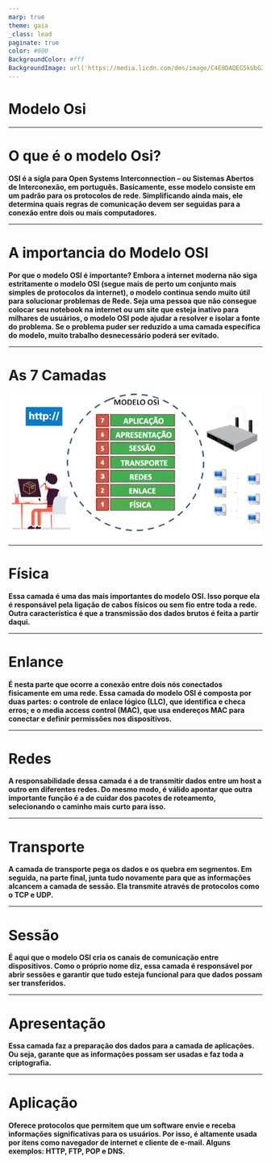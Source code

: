 ```yaml
---
marp: true
theme: gaia
_class: lead
paginate: true
color: #000
BackgroundColor: #fff
BackgroundImage: url('https://media.licdn.com/dms/image/C4E0DAQEG5kUbG3kzQw/learning-public-crop_288_512/0/1567117705208?e=2147483647&v=beta&t=aj4p8bK0oDlZwEqvaS5Xc2y4mA8vdzJLY95OSCwYzJs')
---
```


# Modelo Osi

---

# O que é o modelo Osi? 


**OSI é a sigla para Open Systems Interconnection – ou Sistemas Abertos de Interconexão, em português. Basicamente, esse modelo consiste em um padrão para os protocolos de rede. Simplificando ainda mais, ele determina quais regras de comunicação devem ser seguidas para a conexão entre dois ou mais computadores.**

---
# A importancia do Modelo OSI
**Por que o modelo OSI é importante? Embora a internet moderna não siga estritamente o modelo OSI (segue mais de perto um conjunto mais simples de protocolos da internet), o modelo continua sendo muito útil para solucionar problemas de Rede. Seja uma pessoa que não consegue colocar seu notebook na internet ou um site que esteja inativo para milhares de usuários, o modelo OSI pode ajudar a resolver e isolar a fonte do problema. Se o problema puder ser reduzido a uma camada específica do modelo, muito trabalho desnecessário poderá ser evitado.**

---

# As 7 Camadas

![bg right](image.png)

---

# Física


**Essa camada é uma das mais importantes do modelo OSI. Isso porque ela é responsável pela ligação de cabos físicos ou sem fio entre toda a rede. Outra característica é que a transmissão dos dados brutos é feita a partir daqui.**

---

# Enlance

**É nesta parte que ocorre a conexão entre dois nós conectados fisicamente em uma rede. Essa camada do modelo OSI é composta por duas partes: o controle de enlace lógico (LLC), que identifica e checa erros; e o media access control (MAC), que usa endereços MAC para conectar e definir permissões nos dispositivos.**

---

# Redes

**A responsabilidade dessa camada é a de transmitir dados entre um host a outro em diferentes redes. Do mesmo modo, é válido apontar que outra importante função é a de cuidar dos pacotes de roteamento, selecionando o caminho mais curto para isso.**

---

# Transporte

**A camada de transporte pega os dados e os quebra em segmentos. Em seguida, na parte final, junta tudo novamente para que as informações alcancem a camada de sessão. Ela transmite através de protocolos como o TCP e UDP.**

---

# Sessão

**É aqui que o modelo OSI cria os canais de comunicação entre dispositivos. Como o próprio nome diz, essa camada é responsável por abrir sessões e garantir que tudo esteja funcional para que dados possam ser transferidos.**

---

# Apresentação

**Essa camada faz a preparação dos dados para a camada de aplicações. Ou seja, garante que as informações possam ser usadas e faz toda a criptografia.**

---

# Aplicação 

**Oferece protocolos que permitem que um software envie e receba informações significativas para os usuários. Por isso, é altamente usada por itens como navegador de internet e cliente de e-mail. Alguns exemplos: HTTP, FTP, POP e DNS.**